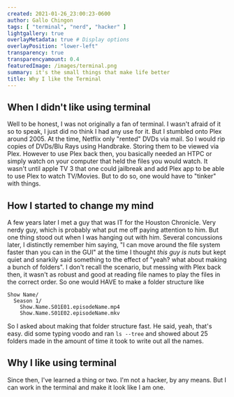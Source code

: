 ```yaml
---
created: 2021-01-26_23:00:23-0600
author: Gallo Chingon
tags: [ "terminal", "nerd", "hacker" ]
lightgallery: true
overlayMetadata: true # Display options
overlayPosition: "lower-left"
transparency: true
transparencyamount: 0.4
featuredImage: /images/terminal.png
summary: it's the small things that make life better
title: Why I like the Terminal
---
```


## When I didn't like using terminal

Well to be honest, I was not originally a fan of terminal. I wasn't afraid of it so to speak, I just did no think I had any use for it. But I stumbled onto Plex around 2005. At the time, Netflix only "rented" DVDs via mail. So I would rip copies of DVDs/Blu Rays using Handbrake. Storing them to be viewed via Plex. However to use Plex back then, you basically needed an HTPC or simply watch on your computer that held the files you would watch. It wasn't until apple TV 3 that one could jailbreak and add Plex app to be able to use Plex to watch TV/Movies. But to do so, one would have to "tinker" with things. 

## How I started to change my mind

A few years later I met a guy that was IT for the Houston Chronicle. Very nerdy guy, which is probably what put me off paying attention to him. But one thing stood out when I was hanging out with him. Several concussions later, I distinctly remember him saying, "I can move around the file system faster than you can in the GUI" at the time I thought *this guy is nuts* but kept quiet and snarkily said something to the effect of "yeah? what about making a bunch of folders". I don't recall the scenario, but messing with Plex back then, it wasn't as robust and good at reading file names to play the files in the correct order. So one would HAVE to make a folder structure like
```
Show Name/
  Season 1/
    Show.Name.S01E01.episodeName.mp4
    Show.Name.S01E02.episodeName.mkv
```
So I asked about making that folder structure fast. He said, yeah, that's easy. did some typing voodo and ran `ls --tree` and showed about 25 folders made in the amount of time it took to write out all the names. 


## Why I like using terminal

Since then, I've learned a thing or two. I'm not a hacker, by any means. But I can work in the terminal and make it look like I am one.
